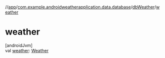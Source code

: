 //[app](../../../index.md)/[com.example.androidweatherapplication.data.database](../index.md)/[dbWeather](index.md)/[weather](weather.md)

# weather

[androidJvm]\
val [weather](weather.md): [Weather](../-weather/index.md)
